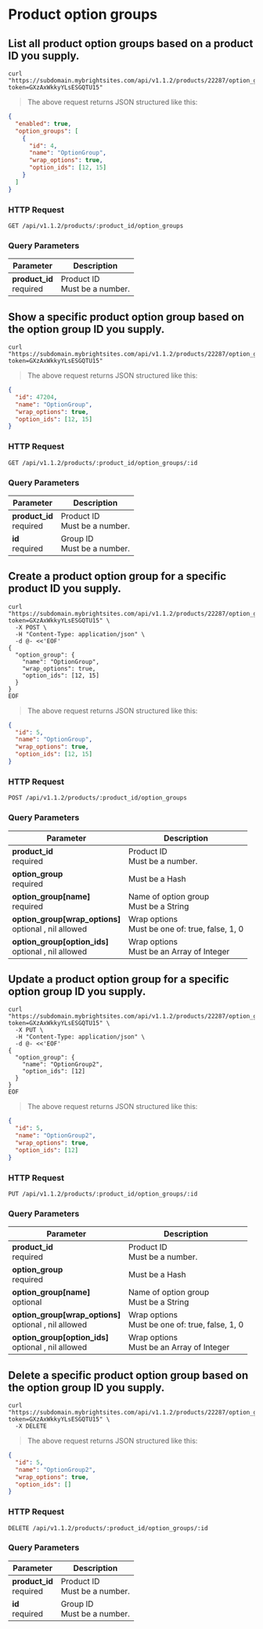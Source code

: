 #  Product option groups

## List all product option groups based on a product ID you supply.

```shell
curl "https://subdomain.mybrightsites.com/api/v1.1.2/products/22287/option_groups?token=GXzAxWkkyYLsESGQTU15"
```

> The above request returns JSON structured like this:

```json
{
  "enabled": true,
  "option_groups": [
    {
      "id": 4,
      "name": "OptionGroup",
      "wrap_options": true,
      "option_ids": [12, 15]
    }
  ]
}
```

### HTTP Request

`GET /api/v1.1.2/products/:product_id/option_groups`

### Query Parameters

Parameter | Description
--------- | -----------
<div><strong>product_id </strong></div><div> required </div> | <div>Product ID</div><div> Must be a number. </div>


## Show a specific product option group based on the option group ID you supply.

```shell
curl "https://subdomain.mybrightsites.com/api/v1.1.2/products/22287/option_groups/4?token=GXzAxWkkyYLsESGQTU15"
```

> The above request returns JSON structured like this:

```json
{
  "id": 47204,
  "name": "OptionGroup",
  "wrap_options": true,
  "option_ids": [12, 15]
}
```

### HTTP Request

`GET /api/v1.1.2/products/:product_id/option_groups/:id`

### Query Parameters

Parameter | Description
--------- | -----------
<div><strong>product_id </strong></div><div> required </div> | <div>Product ID</div><div> Must be a number. </div>
<div><strong>id </strong></div><div> required </div> | <div>Group ID</div><div> Must be a number. </div>


## Create a product option group for a specific product ID you supply.

```shell
curl "https://subdomain.mybrightsites.com/api/v1.1.2/products/22287/option_groups?token=GXzAxWkkyYLsESGQTU15" \
  -X POST \
  -H "Content-Type: application/json" \
  -d @- <<'EOF'
{
  "option_group": {
    "name": "OptionGroup",
    "wrap_options": true,
    "option_ids": [12, 15]
  }
}
EOF
```

> The above request returns JSON structured like this:

```json
{
  "id": 5,
  "name": "OptionGroup",
  "wrap_options": true,
  "option_ids": [12, 15]
}
```

### HTTP Request

`POST /api/v1.1.2/products/:product_id/option_groups`

### Query Parameters

Parameter | Description
--------- | -----------
<div><strong>product_id </strong></div><div> required </div> | <div>Product ID</div><div> Must be a number. </div>
<div><strong>option_group </strong></div><div> required </div> | <div> Must be a Hash </div>
<div><strong>option_group[name] </strong></div><div> required </div> | <div>Name of option group</div><div> Must be a String </div>
<div><strong>option_group[wrap_options] </strong></div><div> optional , nil allowed </div> | <div>Wrap options</div><div> Must be one of: true, false, 1, 0 </div>
<div><strong>option_group[option_ids] </strong></div><div> optional , nil allowed </div> | <div>Wrap options</div><div> Must be an Array of Integer </div>


## Update a product option group for a specific option group ID you supply.

```shell
curl "https://subdomain.mybrightsites.com/api/v1.1.2/products/22287/option_groups/5?token=GXzAxWkkyYLsESGQTU15" \
  -X PUT \
  -H "Content-Type: application/json" \
  -d @- <<'EOF'
{
  "option_group": {
    "name": "OptionGroup2",
    "option_ids": [12]
  }
}
EOF
```

> The above request returns JSON structured like this:

```json
{
  "id": 5,
  "name": "OptionGroup2",
  "wrap_options": true,
  "option_ids": [12]
}
```

### HTTP Request

`PUT /api/v1.1.2/products/:product_id/option_groups/:id`

### Query Parameters

Parameter | Description
--------- | -----------
<div><strong>product_id </strong></div><div> required </div> | <div>Product ID</div><div> Must be a number. </div>
<div><strong>option_group </strong></div><div> required </div> | <div> Must be a Hash </div>
<div><strong>option_group[name] </strong></div><div> optional </div> | <div>Name of option group</div><div> Must be a String </div>
<div><strong>option_group[wrap_options] </strong></div><div> optional , nil allowed </div> | <div>Wrap options</div><div> Must be one of: true, false, 1, 0 </div>
<div><strong>option_group[option_ids] </strong></div><div> optional , nil allowed </div> | <div>Wrap options</div><div> Must be an Array of Integer </div>


## Delete a specific product option group based on the option group ID you supply.

```shell
curl "https://subdomain.mybrightsites.com/api/v1.1.2/products/22287/option_groups/5?token=GXzAxWkkyYLsESGQTU15" \
  -X DELETE
```

> The above request returns JSON structured like this:

```json
{
  "id": 5,
  "name": "OptionGroup2",
  "wrap_options": true,
  "option_ids": []
}
```

### HTTP Request

`DELETE /api/v1.1.2/products/:product_id/option_groups/:id`

### Query Parameters

Parameter | Description
--------- | -----------
<div><strong>product_id </strong></div><div> required </div> | <div>Product ID</div><div> Must be a number. </div>
<div><strong>id </strong></div><div> required </div> | <div>Group ID</div><div> Must be a number. </div>



